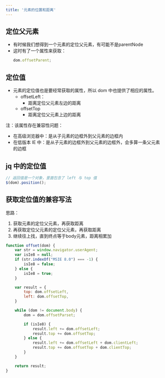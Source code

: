 ```yaml
---
title: '元素的位置和距离'
---
```


## 定位父元素

- 有时候我们想得到一个元素的定位父元素，有可能不是parentNode
- 这时有了一个属性来获取：
    ```js
    dom.offsetParent;
    ```

## 定位值

- 元素的定位值也是要经常获取的属性，所以 dom 中也提供了相应的属性。
    - offsetLeft：
        - 距离定位父元素左边的距离
    - offsetTop
        - 距离定位父元素上边的距离

注：该属性存在兼容性问题：

- 在高级浏览器中：是从子元素的边框外到父元素的边框内
- 在低版本 IE 中：是从子元素的边框外到父元素的边框外，会多算一条父元素的边框

## jq 中的定位值

```js
// 返回值是一个对象，里面包含了 left 与 top 值
$(dom).position();
```

## 获取定位值的兼容写法

思路：
1. 获取元素的定位父元素，再获取距离
2. 再获取定位父元素的定位父元素，再获取距离
3. 继续往上找，直到终点等于body元素，距离相累加

```js
function offset(dom) {
    var str = window.navigator.userAgent;
    var isIe8 = null;
    if (str.indexOf("MSIE 8.0") === -1) {
        isIe8 = false;
    } else {
        isIe8 = true;
    }

    var result = {
        top: dom.offsetLeft,
        left: dom.offsetTop,
    }

    while (dom != document.body) {
        dom = dom.offsetParset;

        if (isIe8) {
            result.left += dom.offsetLeft;
            result.top += dom.offsetTop;
        } else {
            result.left += dom.offsetLeft + dom.clientLeft;
            result.top += dom.offsetTop + dom.clientTop;
        }
    }

    return result;
}
```
